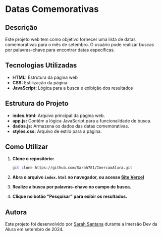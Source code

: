 # Datas Comemorativas

## Descrição
Este projeto web tem como objetivo fornecer uma lista de datas comemorativas para o mês de setembro. O usuário pode realizar buscas por palavras-chave para encontrar datas específicas.

## Tecnologias Utilizadas
* **HTML:** Estrutura da página web
* **CSS:** Estilização da página
* **JavaScript:** Lógica para a busca e exibição dos resultados

## Estrutura do Projeto
* **index.html:** Arquivo principal da página web.
* **app.js:** Contém a lógica JavaScript para a funcionalidade de busca.
* **dados.js:** Armazena os dados das datas comemorativas.
* **styles.css:** Arquivo de estilo para a página.

## Como Utilizar
1. **Clone o repositório:**
   ```bash
   git clone https://github.com/Sarah781/ImercaoAlura.git
    ```

2. **Abra o arquivo `index.html` no navegador, ou acesse [Site Vercel](https://imercao-alura-bay.vercel.app/)**

3. **Realize a busca por palavras-chave no campo de busca.**

4. **Clique no botão "Pesquisar" para exibir os resultados.**

## Autora
Este projeto foi desenvolvido por [Sarah Santana](https://www.linkedin.com/in/sarah-santana-843394200/) durante a Imersão Dev da Alura em setembro de 2024.

